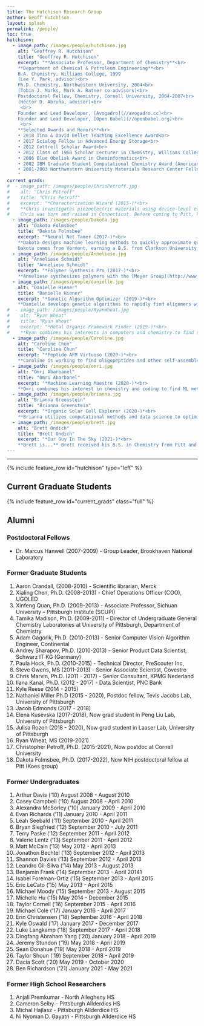 ```yaml
---
title: The Hutchison Research Group
author: Geoff Hutchison
layout: splash
permalink: /people/
toc: true
hutchison:
  - image_path: /images/people/hutchison.jpg
    alt: "Geoffrey R. Hutchison"
    title: "Geoffrey R. Hutchison"
    excerpt: "**Associate Professor, Department of Chemistry**<br>
    **Department of Chemical & Petroleum Engineering**<br>
    B.A. Chemistry, Williams College, 1999
    (Lee Y. Park, advisor)<br>
    Ph.D. Chemistry, Northwestern University, 2004<br>
    (Tobin J. Marks, Mark A. Ratner co-advisors)<br>
    Postdoctoral Fellow, Chemistry, Cornell University, 2004-2007<br>
    (Héctor D. Abruña, advisor)<br>
     <br>
    Founder and Lead Developer, [Avogadro](//avogadro.cc)<br>
    Founder and Lead Developer, [Open Babel](//openbabel.org)<br>
     <br>
    **Selected Awards and Honors**<br>
    • 2018 Tina & David Bellet Teaching Excellence Award<br>
    • 2017 Scialog Fellow in Advanced Energy Storage<br>
    • 2012 Cottrell Scholar Award<br>
    • 2012 Class of 1960 Scholar Lecturer in Chemistry, Williams College<br>
    • 2006 Blue Obelisk Award in Cheminformatics<br>
    • 2002 IBM Graduate Student Computational Chemistry Award (American Chemical Society)<br>
    • 2001-2003 Northwestern University Materials Research Center Fellowship<br>
    "
current_grads:
#  - image_path: /images/people/ChrisPetroff.jpg
#    alt: "Chris Petroff"
#    title: "Chris Petroff"
#    excerpt: "*Characterization Wizard (2015-)*<br>
#    **Chris investigates piezoelectric materials using device-level electromechanical testing.**
#    Chris was born and raised in Connecticut. Before coming to Pitt, he earned a B.S. in chemistry from Boston College where he spent two years researching metal-organic frameworks and nanoparticles. An avid runner, Chris ran cross country and track in high school before picking up marathoning in college; he has completed six marathons including Pittsburgh, Chicago, Berlin, and Boston"
  - image_path: /images/people/Dakota.jpg
    alt: "Dakota Folmsbee"
    title: "Dakota Folmsbee"
    excerpt: "*Neural Net Tamer (2017-)*<br>
    **Dakota designs machine learning methods to quickly approximate quantum chemical methods.**
    Dakota comes from Vermont, earning a B.S. from Clarkson University."
  - image_path: /images/people/Anneliese.jpg
    alt: "Anneliese Schmidt"
    title: "Anneliese Schmidt"
    excerpt: "*Polymer Synthesis Pro (2017-)*<br>
    **Anneliese synthesizes polymers with the [Meyer Group](http://www.meyer-chemistry.com), designing conjugated, polarizable sequenced oligomers for high capacitance energy storage.** Anneliese received her B.S. in chemistry from the University of South Carolina Upstate, with industrial research at Milliken and Company, where she synthesized small molecules as additives to improve various polymers’ properties, e.g. toughness or permeability.  The goal of my current project is to understand how the sequence of polymer side chains affects the dielectric constant of the polymer."
  - image_path: /images/people/danielle.jpg
    alt: "Danielle Hiener"
    title: "Danielle Hiener"
    excerpt: "*Genetic Algorithm Optimizer (2019-)*<br>
    **Danielle develops genetic algorithms to rapidly find oligomers with interesting electronic structure properties.** Danielle grew up in the Pittsburgh region and attended Grove City College, where she earned her B.S. in Chemistry. As an undergrad, she participated in computational research exploring temporary anion states. She enjoys sewing and ballroom/swing dancing."
#  - image_path: /images/people/RyanWheat.jpg
#    alt: "Ryan Wheat"
#    title: "Ryan Wheat"
#    excerpt: "*Metal Organic Framework Finder (2019-)*<br>
#    **Ryan combines his interests in computers and chemistry to find stable metal-organic frameworks for new properties.** Ryan received his B.S. in Chemistry and a Minor in Music from the Florida Institute of Technology. Spending the majority of his life in a small city in Florida, he finds Pittsburgh to be far colder and noisier."
  - image_path: /images/people/Caroline.jpg
    alt: "Caroline Chun"
    title: "Caroline Chun"
    excerpt: "*Peptide AFM Virtuoso (2020-)*<br>
    **Caroline is working to find oligopeptides and other self-assembled monolayers with piezo activity using piezo-force microscopy (PFM/AFM) and calculations.** Caroline grew up in Philadelphia, South Korea, and Virginia and received a B.S. in Chemistry from the University of Virginia. Some of her interests include traveling, strolling around, and reading magical realism literature."
  - image_path: /images/people/omri.jpg
    alt: "Omri Abarbanel"
    title: "Omri Abarbanel"
    excerpt: "*Machine Learning Maestro (2020-)*<br>
    **Omri combines his interest in chemistry and coding to find ML methods for rapid screening of complex molecular properties.** Omri was born in Israel and moved to the United States in 2011. He received his B.S. in Chemistry from CUNY Hunter College in 2017, and did a research internship on second harmonic generation imaging of peptide self-assembly structures with Dr. Rein Ulijn at CUNY Advanced Science Research Center. After that, he moved to Pittsburgh in 2018 to start his graduate program in Chemistry at the University of Pittsburgh."
  - image_path: /images/people/brianna.jpg
    alt: "Brianna Greenstein"
    title: "Brianna Greenstein"
    excerpt: "*Organic Solar Cell Explorer (2020-)*<br>
    **Brianna utilizes computational methods and data science to optimize organic solar cells.** Brianna grew up in New York and received her B.S. in Chemistry from SUNY Binghamton University, where she did research on metal alloy nanoparticles as catalysts for CO<sub>2</sub> reduction. Here at Pitt, she was lured away from nanoparticle research during the COVID-19 lockdown. During her free time she enjoys painting and drawing."
  - image_path: /images/people/brett.jpg
    alt: "Brett Ondich"
    title: "Brett Ondich"
    excerpt: "*Our Guy In The Sky (2021-)*<br>
    **Brett is...** Brett received his B.S. in Chemistry from Pitt and commissioned as an officer in the Air Force in 2018. After spending three years in Florida working as a CBRNE Engineering Analyst, Brett is excited to return to Pitt through the Air Force’s Advanced Academic Degree program. During his free time, Brett enjoys attending as many Pitt sporting events as possible and reading."
---
```

---

{% include feature_row id="hutchison" type="left" %}

## Current Graduate Students

{% include feature_row id="current_grads" class="full" %}

## Alumni

### Postdoctoral Fellows

- Dr. Marcus Hanwell (2007-2009) - Group Leader, Brookhaven National Laboratory

### Former Graduate Students

1. Aaron Crandall, (2008-2010) - Scientific librarian, Merck
2. Xialing Chen, Ph.D. (2008-2013) - Chief Operations Officer (COO), UGOLED
3. Xinfeng Quan, Ph.D. (2009-2013) - Associate Professor, Sichuan University – Pittsburgh Institute (SCUPI)
4. Tamika Madison, Ph.D. (2009-2011) - Director of Undergraduate General Chemistry Laboratories at University of Pittsburgh, Department of Chemistry
5. Adam Gagorik, Ph.D.	 (2010-2013) - Senior Computer Vision Algorithm Engineer, Continental
6. Andrey Sharapov, Ph.D. (2010-2013) - Senior Product Data Scientist, Schwarz IT KG (Germany)
7. Paula Hock, Ph.D.	(2010-2015) - Technical Director, PreScouter Inc,
8. Steve Owens, MS	(2011-2013) - Senior Associate Scientist, Covestro
9. Chris Marvin, Ph.D.	(2011 - 2017) - Senior Consultant, KPMG Nederland
10. Ilana Kanal, Ph.D. (2012 - 2017) - Data Scientist, PNC Bank
11. Kyle Reese (2014 -  2015)
12. Nathaniel Miller Ph.D	(2015 -   2020), Postdoc fellow, Tevis Jacobs Lab, University of Pittsburgh
13. Jacob Edmonds (2017 -  2018)
14. Elena Kusevska	(2017-2018), Now grad student in Peng Liu Lab, University of Pittsburgh
15. Julisa Rozon (2018 - 2020), Now grad student in Laaser Lab, University of Pittsburgh
16. Ryan Wheat, MS (2019-2021)
16. Christopher Petroff, Ph.D. (2015-2021), Now postdoc at Cornell University
17. Dakota Folmsbee, Ph.D. (2017-2022), Now NIH postdoctoral fellow at Pitt (Koes group)

### Former Undergraduates

1. Arthur Davis (‘10)		August 2008 - August 2010
2. Casey Campbell (‘10)		August 2008 - April 2010
3. Alexandra McSorley (‘10)		January 2009 - April 2010
4. Evan Richards (’11)		January 2010 - April 2011
5. Leah Seebald (’11)		September 2010 - April 2011
6. Bryan Siegfried (’12)		September 2010 - July 2011
7. Terry Paske (’12)		September 2011 - April 2012
8. Valerie Lentz (’13)		September 2011 - April 2012
9. Matt McCain (’13)		May 2012 - April 2013
10. Jonathon Bechtel (’13)		September 2012 - April 2013
11. Shannon Davies (’13)	September 2012 - April 2013
12. Leandro Gil-Silva (’14)		May 2013 - August 2013
13. Benjamin Frank (’14)		September 2013 - April 20141
14. Isabel Foreman-Ortiz (’15)		September 2013 - April 2015
15. Eric LeCato (’15)		May 2013 - April 2015
16. Michael Moody (’15)		September 2013 - August 2015
17. Michelle Hu (’15)		May 2014 - December 2015
18. Taylor Cornell (’16)		September 2015 - April 2016
19. Michael Cole (’17)		January 2016 - April 2017
20. Erin Christensen (’18)		September 2016 - April 2018
21. Kyle Oswald (’17)		January 2017 - December 2017
22. Luke Langkamp (’18)		September 2017 - April 2018
23. Dingfang Abraham Yang (’20)		January 2018 - April 2019
24. Jeremy Stundon (’19)		May 2018 - April 2019
25. Sean Donahue (’19)		May 2018 - April 2019
26. Taylor Shoun (’19)		September 2018 - April 2019
27. Dacia Scott (’20)		May 2019 - October 2020
28. Ben Richardson ('21)  January 2021 - May 2021

### Former High School Researchers

1. Anjali Premkumar - North Allegheny HS
2. Cameron Selby - Pittsburgh Allderdics HS
3. Michal Hajlasz - Pittsburgh Allderdice HS
4. Ni Nyoman D. Gayatri - Pittsburgh Allderdice HS

